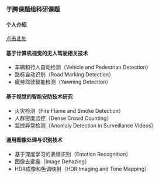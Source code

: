 ### 于腾课题组科研课题

#### 个人介绍
<a href="/index-cn.html">点击此处</a>

#### 基于计算机视觉的无人驾驶相关技术
- 车辆和行人自动检测（Vehicle and Pedestrian Detection）
- 路标自动识别（Road Marking Detection）
- 疲劳驾驶智能检测（Yawning Detection）

#### 基于视觉的智能安防技术研究
- 火灾检测（Fire Flame and Smoke Detection）
- 人群密度监控（Dense Crowd Counting）
- 监控异常检测（Anomaly Detection in Surveillance Videos）

#### 通用图像处理与识别技术
- 基于深度学习的表情识别（Emotion Recognition）
- 图像去雾霾（Image Dehazing）
- HDR成像和色调映射（HDR Imaging and Tone Mapping）
